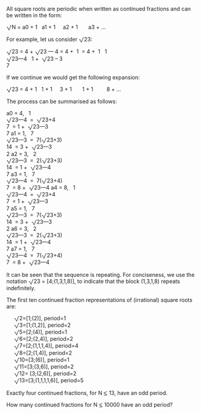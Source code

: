   <p>All square roots are periodic when written as continued fractions and can be written in the form:</p>        <img src='images/symbol_radic.gif' width='14' height='16' alt='&radic;' border='0' style='vertical-align:middle;' />N = a0 +  1      &nbsp;  a1 +  1      &nbsp;  &nbsp;  a2 +  1      &nbsp;  &nbsp;  &nbsp;  a3 + ...        <p>For example, let us consider <img src='images/symbol_radic.gif' width='14' height='16' alt='&radic;' border='0' style='vertical-align:middle;' />23:</p>        <img src='images/symbol_radic.gif' width='14' height='16' alt='&radic;' border='0' style='vertical-align:middle;' />23 = 4 + <img src='images/symbol_radic.gif' width='14' height='16' alt='&radic;' border='0' style='vertical-align:middle;' />23 &mdash; 4 = 4 +&nbsp;  1  &nbsp;= 4 +&nbsp;  1      &nbsp;  1<br /><img src='images/symbol_radic.gif' width='14' height='16' alt='&radic;' border='0' style='vertical-align:middle;' />23&mdash;4  &nbsp;  1 +&nbsp;  <img src='images/symbol_radic.gif' width='14' height='16' alt='&radic;' border='0' style='vertical-align:middle;' />23 &ndash; 3<br />7        <p>If we continue we would get the following expansion:</p>        <img src='images/symbol_radic.gif' width='14' height='16' alt='&radic;' border='0' style='vertical-align:middle;' />23 = 4 +  1      &nbsp;  1 +  1      &nbsp;  &nbsp;  3 +  1      &nbsp;  &nbsp;  &nbsp;  1 +  1      &nbsp;  &nbsp;  &nbsp;  &nbsp;  8 + ...        <p>The process can be summarised as follows:</p>        a0 = 4,  &nbsp;  1<br /><img src='images/symbol_radic.gif' width='14' height='16' alt='&radic;' border='0' style='vertical-align:middle;' />23&mdash;4  &nbsp;=&nbsp;  <img src='images/symbol_radic.gif' width='14' height='16' alt='&radic;' border='0' style='vertical-align:middle;' />23+4<br />7  &nbsp;=&nbsp;1 +&nbsp;  <img src='images/symbol_radic.gif' width='14' height='16' alt='&radic;' border='0' style='vertical-align:middle;' />23&mdash;3<br />7      a1 = 1,  &nbsp;  7<br /><img src='images/symbol_radic.gif' width='14' height='16' alt='&radic;' border='0' style='vertical-align:middle;' />23&mdash;3  &nbsp;=&nbsp;  7(<img src='images/symbol_radic.gif' width='14' height='16' alt='&radic;' border='0' style='vertical-align:middle;' />23+3)<br />14  &nbsp;=&nbsp;3 +&nbsp;  <img src='images/symbol_radic.gif' width='14' height='16' alt='&radic;' border='0' style='vertical-align:middle;' />23&mdash;3<br />2      a2 = 3,  &nbsp;  2<br /><img src='images/symbol_radic.gif' width='14' height='16' alt='&radic;' border='0' style='vertical-align:middle;' />23&mdash;3  &nbsp;=&nbsp;  2(<img src='images/symbol_radic.gif' width='14' height='16' alt='&radic;' border='0' style='vertical-align:middle;' />23+3)<br />14  &nbsp;=&nbsp;1 +&nbsp;  <img src='images/symbol_radic.gif' width='14' height='16' alt='&radic;' border='0' style='vertical-align:middle;' />23&mdash;4<br />7      a3 = 1,  &nbsp;  7<br /><img src='images/symbol_radic.gif' width='14' height='16' alt='&radic;' border='0' style='vertical-align:middle;' />23&mdash;4  &nbsp;=&nbsp;  7(<img src='images/symbol_radic.gif' width='14' height='16' alt='&radic;' border='0' style='vertical-align:middle;' />23+4)<br />7  &nbsp;=&nbsp;8 +&nbsp;  <img src='images/symbol_radic.gif' width='14' height='16' alt='&radic;' border='0' style='vertical-align:middle;' />23&mdash;4      a4 = 8,  &nbsp;  1<br /><img src='images/symbol_radic.gif' width='14' height='16' alt='&radic;' border='0' style='vertical-align:middle;' />23&mdash;4  &nbsp;=&nbsp;  <img src='images/symbol_radic.gif' width='14' height='16' alt='&radic;' border='0' style='vertical-align:middle;' />23+4<br />7  &nbsp;=&nbsp;1 +&nbsp;  <img src='images/symbol_radic.gif' width='14' height='16' alt='&radic;' border='0' style='vertical-align:middle;' />23&mdash;3<br />7      a5 = 1,  &nbsp;  7<br /><img src='images/symbol_radic.gif' width='14' height='16' alt='&radic;' border='0' style='vertical-align:middle;' />23&mdash;3  &nbsp;=&nbsp;  7(<img src='images/symbol_radic.gif' width='14' height='16' alt='&radic;' border='0' style='vertical-align:middle;' />23+3)<br />14  &nbsp;=&nbsp;3 +&nbsp;  <img src='images/symbol_radic.gif' width='14' height='16' alt='&radic;' border='0' style='vertical-align:middle;' />23&mdash;3<br />2      a6 = 3,  &nbsp;  2<br /><img src='images/symbol_radic.gif' width='14' height='16' alt='&radic;' border='0' style='vertical-align:middle;' />23&mdash;3  &nbsp;=&nbsp;  2(<img src='images/symbol_radic.gif' width='14' height='16' alt='&radic;' border='0' style='vertical-align:middle;' />23+3)<br />14  &nbsp;=&nbsp;1 +&nbsp;  <img src='images/symbol_radic.gif' width='14' height='16' alt='&radic;' border='0' style='vertical-align:middle;' />23&mdash;4<br />7      a7 = 1,  &nbsp;  7<br /><img src='images/symbol_radic.gif' width='14' height='16' alt='&radic;' border='0' style='vertical-align:middle;' />23&mdash;4  &nbsp;=&nbsp;  7(<img src='images/symbol_radic.gif' width='14' height='16' alt='&radic;' border='0' style='vertical-align:middle;' />23+4)<br />7  &nbsp;=&nbsp;8 +&nbsp;  <img src='images/symbol_radic.gif' width='14' height='16' alt='&radic;' border='0' style='vertical-align:middle;' />23&mdash;4        <p>It can be seen that the sequence is repeating. For conciseness, we use the notation <img src='images/symbol_radic.gif' width='14' height='16' alt='&radic;' border='0' style='vertical-align:middle;' />23 = [4;(1,3,1,8)], to indicate that the block (1,3,1,8) repeats indefinitely.</p>    <p>The first ten continued fraction representations of (irrational) square roots are:</p>  <p style="margin-left:20px;"><img src='images/symbol_radic.gif' width='14' height='16' alt='&radic;' border='0' style='vertical-align:middle;' />2=[1;(2)], period=1<br />  <img src='images/symbol_radic.gif' width='14' height='16' alt='&radic;' border='0' style='vertical-align:middle;' />3=[1;(1,2)], period=2<br />  <img src='images/symbol_radic.gif' width='14' height='16' alt='&radic;' border='0' style='vertical-align:middle;' />5=[2;(4)], period=1<br />  <img src='images/symbol_radic.gif' width='14' height='16' alt='&radic;' border='0' style='vertical-align:middle;' />6=[2;(2,4)], period=2<br />  <img src='images/symbol_radic.gif' width='14' height='16' alt='&radic;' border='0' style='vertical-align:middle;' />7=[2;(1,1,1,4)], period=4<br />  <img src='images/symbol_radic.gif' width='14' height='16' alt='&radic;' border='0' style='vertical-align:middle;' />8=[2;(1,4)], period=2<br />  <img src='images/symbol_radic.gif' width='14' height='16' alt='&radic;' border='0' style='vertical-align:middle;' />10=[3;(6)], period=1<br />  <img src='images/symbol_radic.gif' width='14' height='16' alt='&radic;' border='0' style='vertical-align:middle;' />11=[3;(3,6)], period=2<br />  <img src='images/symbol_radic.gif' width='14' height='16' alt='&radic;' border='0' style='vertical-align:middle;' />12= [3;(2,6)], period=2<br />  <img src='images/symbol_radic.gif' width='14' height='16' alt='&radic;' border='0' style='vertical-align:middle;' />13=[3;(1,1,1,1,6)], period=5</p>  <p>Exactly four continued fractions, for N <img src='images/symbol_le.gif' width='10' height='12' alt='&le;' border='0' style='vertical-align:middle;' /> 13, have an odd period.</p>  <p>How many continued fractions for N <img src='images/symbol_le.gif' width='10' height='12' alt='&le;' border='0' style='vertical-align:middle;' /> 10000 have an odd period?</p>  